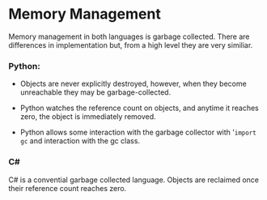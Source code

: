 # Memory Management

Memory management in both languages is garbage collected. There are differences in implementation but, from a high level they are very similiar.

### Python:
 * Objects are never explicitly destroyed, however, when they become unreachable they may be garbage-collected. 

 * Python watches the reference count on objects, and anytime it reaches zero, the object is immediately removed.

* Python allows some interaction with the garbage collector with '`import gc` and interaction with the gc class.

### C#

C# is a convential garbage collected language. Objects are reclaimed once their reference count reaches zero.